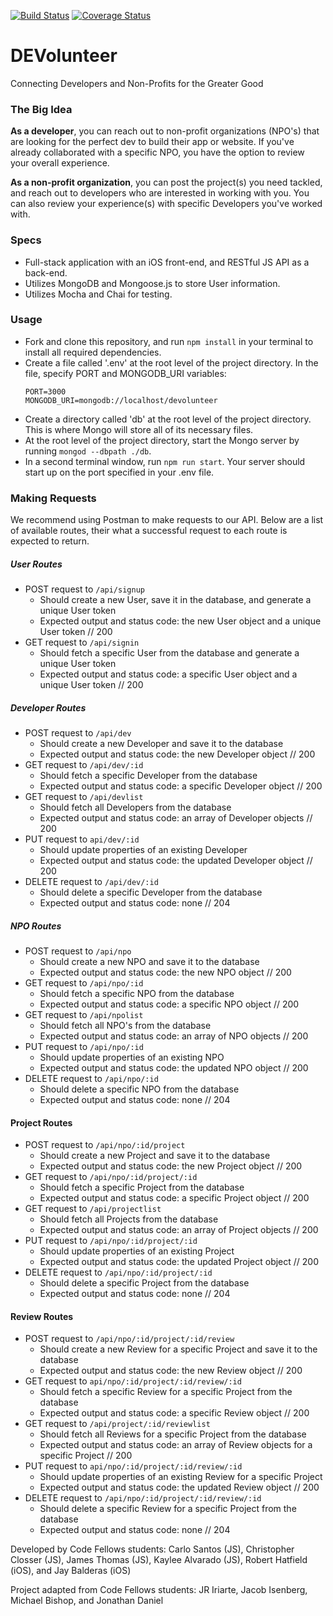 [![Build Status](https://travis-ci.org/401JS-iOS/JSbackend.svg?branch=master)](https://travis-ci.org/401JS-iOS/JSbackend) [![Coverage Status](https://coveralls.io/repos/github/ChristopherSClosser/JSbackend/badge.svg?branch=master)](https://coveralls.io/github/ChristopherSClosser/JSbackend?branch=master)

# DEVolunteer

Connecting Developers and Non-Profits for the Greater Good

### The Big Idea

**As a developer**, you can reach out to non-profit organizations (NPO's) that are looking for the perfect dev to build their app or website. If you've already collaborated with a specific NPO, you have the option to review your overall experience.

**As a non-profit organization**, you can post the project(s) you need tackled, and reach out to developers who are interested in working with you. You can also review your experience(s) with specific Developers you've worked with.

### Specs

- Full-stack application with an iOS front-end, and RESTful JS API as a back-end.
- Utilizes MongoDB and Mongoose.js to store User information.
- Utilizes Mocha and Chai for testing.

### Usage

- Fork and clone this repository, and run ```npm install``` in your terminal to install all required dependencies.
- Create a file called '.env' at the root level of the project directory. In the file, specify PORT and MONGODB_URI variables:
   ```
  PORT=3000
  MONGODB_URI=mongodb://localhost/devolunteer
  ```
- Create a directory called 'db' at the root level of the project directory. This is where Mongo will store all of its necessary files.
- At the root level of the project directory, start the Mongo server by running ```mongod --dbpath ./db```.
- In a second terminal window, run ```npm run start```. Your server should start up on the port specified in your .env file.

### Making Requests

We recommend using Postman to make requests to our API. Below are a list of available routes, their  what a successful request to each route is expected to return.

##### User Routes

- POST request to ```/api/signup```
  - Should create a new User, save it in the database, and generate a unique User token
  - Expected output and status code: the new User object and a unique User token // 200
- GET request to ```/api/signin```
  - Should fetch a specific User from the database and generate a unique User token
  - Expected output and status code: a specific User object and a unique User token // 200

##### Developer Routes

- POST request to ```/api/dev```
  - Should create a new Developer and save it to the database
  - Expected output and status code: the new Developer object // 200
- GET request to ```/api/dev/:id```
  - Should fetch a specific Developer from the database
  - Expected output and status code: a specific Developer object // 200
- GET request to ```/api/devlist```
  - Should fetch all Developers from the database
  - Expected output and status code: an array of Developer objects // 200
- PUT request to ```api/dev/:id```
  - Should update properties of an existing Developer
  - Expected output and status code: the updated Developer object // 200
- DELETE request to ```/api/dev/:id```
  - Should delete a specific Developer from the database
  - Expected output and status code: none // 204

##### NPO Routes

- POST request to ```/api/npo```
  - Should create a new NPO and save it to the database
  - Expected output and status code: the new NPO object // 200
- GET request to ```/api/npo/:id```
  - Should fetch a specific NPO from the database
  - Expected output and status code: a specific NPO object // 200
- GET request to ```/api/npolist```
  - Should fetch all NPO's from the database
  - Expected output and status code: an array of NPO objects // 200
- PUT request to ```/api/npo/:id```
  - Should update properties of an existing NPO
  - Expected output and status code: the updated NPO object // 200
- DELETE request to ```/api/npo/:id```
  - Should delete a specific NPO from the database
  - Expected output and status code: none // 204

#### Project Routes

- POST request to ```/api/npo/:id/project```
  - Should create a new Project and save it to the database
  - Expected output and status code: the new Project object // 200
- GET request to ```/api/npo/:id/project/:id```
  - Should fetch a specific Project from the database
  - Expected output and status code: a specific Project object // 200
- GET request to ```/api/projectlist```
  - Should fetch all Projects from the database
  - Expected output and status code: an array of Project objects // 200
- PUT request to ```/api/npo/:id/project/:id```
  - Should update properties of an existing Project
  - Expected output and status code: the updated Project object // 200
- DELETE request to ```/api/npo/:id/project/:id```
  - Should delete a specific Project from the database
  - Expected output and status code: none // 204


#### Review Routes

- POST request to ```/api/npo/:id/project/:id/review```
  - Should create a new Review for a specific Project and save it to the database
  - Expected output and status code: the new Review object // 200
- GET request to ```api/npo/:id/project/:id/review/:id```
  - Should fetch a specific Review for a specific Project from the database
  - Expected output and status code: a specific Review object // 200
- GET request to ```/api/project/:id/reviewlist```
  - Should fetch all Reviews for a specific Project from the database
  - Expected output and status code: an array of Review objects for a specific Project // 200
- PUT request to ```api/npo/:id/project/:id/review/:id```
  - Should update properties of an existing Review for a specific Project
  - Expected output and status code: the updated Review object // 200
- DELETE request to ```/api/npo/:id/project/:id/review/:id```
  - Should delete a specific Review for a specific Project from the database
  - Expected output and status code: none // 204

Developed by Code Fellows students: Carlo Santos (JS), Christopher Closser (JS), James Thomas (JS), Kaylee Alvarado (JS), Robert Hatfield (iOS), and Jay Balderas (iOS)

Project adapted from Code Fellows students: JR Iriarte, Jacob Isenberg, Michael Bishop, and Jonathan Daniel
